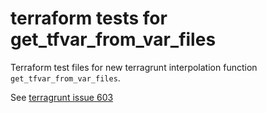 # terraform tests for get_tfvar_from_var_files

Terraform test files for new terragrunt interpolation function `get_tfvar_from_var_files`.

See [terragrunt issue 603](https://github.com/gruntwork-io/terragrunt/issues/603)